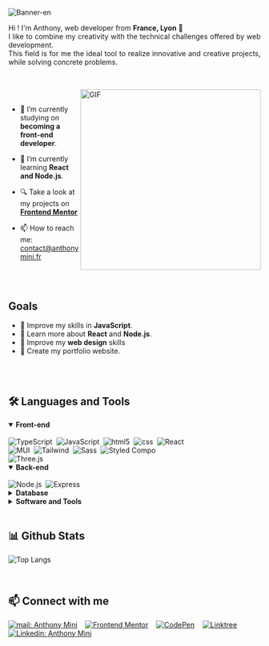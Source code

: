 <!-- Banner -->
![Banner-en](https://user-images.githubusercontent.com/82963356/217269246-8c42f952-e34b-4161-a676-8de2fa2c456b.png)

<p align="justify">
Hi ! I'm Anthony, web developer  from <b>France, Lyon</b> 📍
<br>
I like to combine my creativity with the technical challenges offered by web development.
<br>
This field is for me the ideal tool to realize innovative and creative projects, while solving concrete problems.
</p>

##

<br>

<!--- Web illustrations by Storyset ( https://storyset.com/web ) --->
<img align="right" alt="GIF" src="https://user-images.githubusercontent.com/82963356/217264053-30dfcbcf-6ce0-417f-9a2c-bf9eea88f770.svg" width="360px"/>

<br>


- 🔭 I’m currently studying on **becoming a front-end developer**.

- 🌱 I’m currently learning **React and Node.js**.

- 🔍 Take a look at my projects on [**Frontend Mentor**](https://www.frontendmentor.io/profile/anthony-mini)

- 📫 How to reach me: <a href="mailto:contact@anthonymini.fr"> contact@anthonymini.fr</a>



<br>
<br>

## Goals

- 🚀 Improve my skills in **JavaScript**.
- 🚀 Learn more about **React** and **Node.js**.
- 🚀 Improve my **web design** skills
- 🚀 Create my portfolio website.

<br>
<br>


<h2 align="left">🛠️ Languages and Tools</h2>

<div align = "left">

<details open>
<summary><b>Front-end</b></summary>
<br>
<img alt="TypeScript" src="https://img.shields.io/badge/-TypeScript-007ACC?style=for-the-badge&logo=typescript&logoColor=white" />&nbsp;
<img alt="JavaScript" src="https://img.shields.io/badge/-JavaScript-F7B93E?style=for-the-badge&logo=javascript&logoColor=white" />&nbsp;
<img alt="html5" src="https://img.shields.io/badge/-HTML5-E34F26?style=for-the-badge&logo=html5&logoColor=white" />&nbsp;
<img alt="css" src="https://img.shields.io/badge/-css3-1572B6?style=for-the-badge&logo=css3&logoColor=white" />&nbsp;
<img alt="React" src="https://img.shields.io/badge/-React-45b8d8?style=for-the-badge&logo=react&logoColor=white" />&nbsp;
<br>
<img alt="MUI" src="https://img.shields.io/badge/-Material UI-000000?style=for-the-badge&logo=mui&logoColor=white" />&nbsp;
<img alt="Tailwind" src="https://img.shields.io/badge/-tailwind css-38B2AC?style=for-the-badge&logo=tailwindcss&logoColor=white" />&nbsp;
<img alt="Sass" src="https://img.shields.io/badge/-Sass-CC6699?style=for-the-badge&logo=sass&logoColor=white" />&nbsp;
<img alt="Styled Compo" src="https://img.shields.io/badge/-Styled_Components-db7092?style=for-the-badge&logo=styled-components&logoColor=white" />&nbsp;
<br>
<img alt="Three.js" src="https://img.shields.io/badge/-Three.js-000000?style=for-the-badge&logo=three.js&logoColor=white" />&nbsp;
    
</details>

<details open>
<summary><b> Back-end</b></summary>
<br>
<img alt="Node.js" src="https://img.shields.io/badge/-Nodejs-339933?style=for-the-badge&logo=Node.js&logoColor=white" />&nbsp;
<img alt="Express" src="https://img.shields.io/badge/-Express-000000?style=for-the-badge&logo=express&logoColor=white" />&nbsp;
</details>

<details close>
<summary><b>Database</b></summary>
<br>
<img alt="MongoDB" src="https://img.shields.io/badge/-MongoDB-47A248?style=for-the-badge&logo=mongodb&logoColor=white" />&nbsp;
<img alt="MySql" src="https://img.shields.io/badge/-mysql-CC2927?style=for-the-badge&logo=mysql&logoColor=white" />&nbsp;
</details>

<details close>
<summary><b>Software and Tools</b></summary>
<br>

> Software :

<img alt="Figma" src="https://img.shields.io/badge/-Figma-2C2C2C?style=for-the-badge&logo=figma&logoColor=white" />&nbsp;
<img alt="Postman" src="https://img.shields.io/badge/-Postman-F15923?style=for-the-badge&logo=postman&logoColor=white" />&nbsp;
<img alt="VScode" src="https://img.shields.io/badge/-Visual Studio Code-007ACC?style=for-the-badge&logo=visual-studio-code&logoColor=white" />&nbsp;
<img alt="Docker" src="https://img.shields.io/badge/-Docker-46a2f1?style=for-the-badge&logo=docker&logoColor=white" />&nbsp;
<br>
<img alt="Blender" src="https://img.shields.io/badge/-blender-000000?style=for-the-badge&logo=blender&logoColor=white" />&nbsp;
<img alt="Virtualbox" src="https://img.shields.io/badge/-virtualbox-173761?style=for-the-badge&logo=virtualbox&logoColor=white" />&nbsp;

  > Tools : 

<img alt="Shell" src="https://img.shields.io/badge/-Shell-88E051?style=for-the-badge&logo=linux&logoColor=white" />&nbsp;
<img alt="vitejs" src="https://img.shields.io/badge/-vite.js-FFBE14?style=for-the-badge&logo=vite&logoColor=white" />&nbsp;
<img alt="CRA" src="https://img.shields.io/badge/-Create React App-07C8A3?style=for-the-badge&logo=createreactapp&logoColor=white" />&nbsp;
<img alt="Webpack" src="https://img.shields.io/badge/-Webpack-8DD6F9?style=for-the-badge&logo=webpack&logoColor=white" />&nbsp;
<br>
<img alt="git" src="https://img.shields.io/badge/-Git-F05032?style=for-the-badge&logo=git&logoColor=white" />&nbsp;
<img alt="npm" src="https://img.shields.io/badge/-NPM-CB3837?style=for-the-badge&logo=npm&logoColor=white" />&nbsp;
<img alt="yarn" src="https://img.shields.io/badge/-Yarn-45b8d8?style=for-the-badge&logo=yarn&logoColor=white" />&nbsp;
<img alt="Prettier" src="https://img.shields.io/badge/-Prettier-F7B93E?style=for-the-badge&logo=prettier&logoColor=white" />&nbsp;

</details>
</div>

<br>

<h2 align="left">📊 Github Stats</h2>

<div align = "left">

![Top Langs](https://github-readme-stats.vercel.app/api/top-langs/?username=anthony-mini&layout=compact&theme=react&exclude_repo=la-maison-jungle,AnthonyMini_3_13112021,AnthonyMini_PortfolioProject)


</div>
<br>

<h2 align="left">📫 Connect with me</h2>

<div align = "left">
    
[![mail: Anthony Mini](https://img.shields.io/badge/-Mail-red?style=for-the-badge&logo=Thunderbird&logoColor=white&link=mailto:contact@anthonymini.fr)](mailto:contact@anthonymini.fr)&nbsp;&nbsp;&nbsp;
[![Frontend Mentor](https://img.shields.io/badge/-Frontend%20Mentor-5F3DC4?style=for-the-badge&logo=FrontendMentor&logoColor=white&link=https://www.frontendmentor.io/profile/anthony-mini)](https://www.frontendmentor.io/profile/anthony-mini)&nbsp;&nbsp;&nbsp;
[![CodePen](https://img.shields.io/badge/-CodePen-000000?style=for-the-badge&logo=CodePen&logoColor=white&link=https://codepen.io/anthony-mini)](https://codepen.io/anthony-mini)&nbsp;&nbsp;&nbsp;
[![Linktree](https://img.shields.io/badge/-Linktree-39e09b?&style=for-the-badge&logo=linktree&logoColor=white&link=https://linktr.ee/anthony.mini)](https://linktr.ee/anthony.mini)&nbsp;&nbsp;&nbsp;
[![Linkedin: Anthony Mini](https://img.shields.io/badge/-linkedin-blue?style=for-the-badge&logo=Linkedin&logoColor=white&link=https://www.linkedin.com/in/anthony-mini)](https://www.linkedin.com/in/anthony-mini)
  
</div>

<br>
